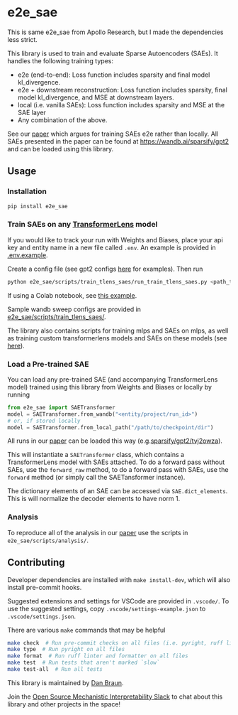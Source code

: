 # e2e_sae

This is same e2e_sae from Apollo Research, but I made the dependencies less strict.

This library is used to train and evaluate Sparse Autoencoders (SAEs). It handles the following
training types:
- e2e (end-to-end): Loss function includes sparsity and final model kl_divergence.
- e2e + downstream reconstruction: Loss function includes sparsity, final model kl_divergence, and MSE
    at downstream layers.
- local (i.e. vanilla SAEs): Loss function includes sparsity and MSE at the SAE layer
- Any combination of the above.

See our [paper](https://publications.apolloresearch.ai/end_to_end_sparse_dictionary_learning) which argues for training SAEs e2e rather than locally. All SAEs presented in the paper can be found at https://wandb.ai/sparsify/gpt2 and can be loaded using this library.

## Usage
### Installation
```bash
pip install e2e_sae
```

### Train SAEs on any [TransformerLens](https://github.com/neelnanda-io/TransformerLens) model
If you would like to track your run with Weights and Biases, place your api key and entity name in
a new file called `.env`. An example is provided in [.env.example](.env.example).

Create a config file (see gpt2 configs [here](e2e_sae/scripts/train_tlens_saes/) for examples).
Then run
```bash
python e2e_sae/scripts/train_tlens_saes/run_train_tlens_saes.py <path_to_config>
```

If using a Colab notebook, see [this example](demos/train_saes.ipynb).

Sample wandb sweep configs are provided in [e2e_sae/scripts/train_tlens_saes/](e2e_sae/scripts/train_tlens_saes/).

The library also contains scripts for training mlps and SAEs on mlps, as well as training
custom transformerlens models and SAEs on these models (see [here](e2e_sae/scripts/)).
### Load a Pre-trained SAE
You can load any pre-trained SAE (and accompanying TransformerLens model) trained using this library
from Weights and Biases or locally by running
```python
from e2e_sae import SAETransformer
model = SAETransformer.from_wandb("<entity/project/run_id>")
# or, if stored locally
model = SAETransformer.from_local_path("/path/to/checkpoint/dir") 
```
All runs in our
[paper](https://publications.apolloresearch.ai/end_to_end_sparse_dictionary_learning)
can be loaded this way (e.g.[sparsify/gpt2/tvj2owza](https://wandb.ai/sparsify/gpt2/runs/tvj2owza)).


This will instantiate a `SAETransformer` class, which contains a TransformerLens model with SAEs
attached. To do a forward pass without SAEs, use the `forward_raw` method, to do a forward pass with
SAEs, use the `forward` method (or simply call the SAETansformer instance).

The dictionary elements of an SAE can be accessed via `SAE.dict_elements`. This is will normalize
the decoder elements to have norm 1.

### Analysis
To reproduce all of the analysis in our
[paper](https://publications.apolloresearch.ai/end_to_end_sparse_dictionary_learning) use the
scripts in `e2e_sae/scripts/analysis/`.

## Contributing
Developer dependencies are installed with `make install-dev`, which will also install pre-commit
hooks.

Suggested extensions and settings for VSCode are provided in `.vscode/`. To use the suggested
settings, copy `.vscode/settings-example.json` to `.vscode/settings.json`.

There are various `make` commands that may be helpful

```bash
make check  # Run pre-commit checks on all files (i.e. pyright, ruff linter, and ruff formatter)
make type  # Run pyright on all files
make format  # Run ruff linter and formatter on all files
make test  # Run tests that aren't marked `slow`
make test-all  # Run all tests
```

This library is maintained by [Dan Braun](https://danbraunai.github.io/).

Join the [Open Source Mechanistic Interpretability Slack](https://join.slack.com/t/opensourcemechanistic/shared_invite/zt-2hk7rcm8g-IIuaxpte_1GHp5joc~1kww)
to chat about this library and other projects in the space!

